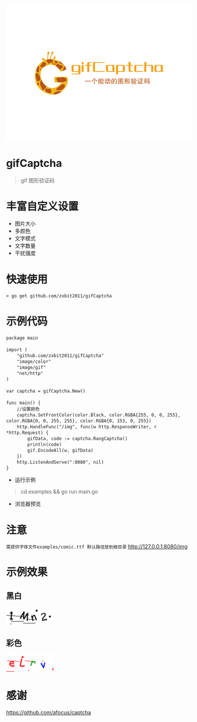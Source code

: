 ![logo](logo.svg)
# gifCaptcha
> gif 图形验证码
# 丰富自定义设置
* 图片大小
* 多颜色
* 文字模式
* 文字数量
* 干扰强度
# 快速使用
````
> go get github.com/zxbit2011/gifCaptcha
````
# 示例代码
````
package main

import (
    "github.com/zxbit2011/gifCaptcha"
    "image/color"
    "image/gif"
    "net/http"
)

var captcha = gifCaptcha.New()

func main() {
    //设置颜色
    captcha.SetFrontColor(color.Black, color.RGBA{255, 0, 0, 255}, color.RGBA{0, 0, 255, 255}, color.RGBA{0, 153, 0, 255})
    http.HandleFunc("/img", func(w http.ResponseWriter, r *http.Request) {
        gifData, code := captcha.RangCaptcha()
        println(code)
        gif.EncodeAll(w, gifData)
    })
    http.ListenAndServe(":8080", nil)
}
````
* 运行示例
> cd examples && go run main.go
* 浏览器预览
# 注意
`需提供字体文件examples/comic.ttf 默认路径放到根目录`
http://127.0.0.1:8080/img
# 示例效果
## 黑白
![code](code.gif)
## 彩色
![code2](code2.gif)

# 感谢
https://github.com/afocus/captcha
